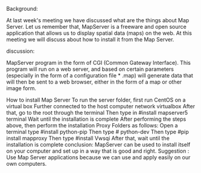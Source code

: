 Background:

At last week's meeting we have discussed what are the things about Map Server. Let us remember that, MapServer is a freeware and open source application that allows us to display spatial data (maps) on the web. At this meeting we will discuss about how to install it from the Map Server.

discussion:

MapServer program in the form of CGI (Common Gateway Interface). This program will run on a web server, and based on certain parameters (especially in the form of a configuration file * .map) will generate data that will then be sent to a web browser, either in the form of a map or other image form.

How to install Map Server
To run the server folder, first run CentOS on a virtual box
Further connected to the host computer network virtualbox
After that, go to the root through the terminal
Then type in #install mapserver5 terminal
Wait until the installation is complete
After performing the steps above, then perform the installation Proxy Folders as follows:
Open a terminal type #install python-pip
Then type # python-dev
Then type #pip install mapproxy
Then type #install Vwsqi
After that, wait until the installation is complete
conclusion:
MapServer can be used to install itself on your computer and set up in a way that is good and right.
Suggestion :
Use Map Server applications because we can use and apply easily on our own computers.
